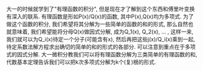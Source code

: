 大一的时候就学到了"有理函数的积分", 但是现在才了解到这个东西和傅里叶变换有深入的联系.
有理函数是形如P(x)/Q(x)的函数, 其中P(x),Q(x)均为多项式. 
为了做这个函数的积分, 我们希望将其分解为一些简单的函数的和的形式, 那么自然也就意味着, 我们希望能将分母Q(x)做因式分解, 成为Q_1(x), Q_2(x), ... , 这样一来, 我们就可以为Q_i(x)待定一个分子(可能含有x), 然后再把这些j(x)/Q_i(x)乘到一起, 待定系数法解方程求出确切的简单的和的形式的各部分.
可以注意到重点在于多项式的因式分解. 
大一微积分教我们可以将有理函数分解为三类简单的有理函数的和, 代数基本定理告诉我们可以把k次多项式分解为k个(复)根的形式. 
